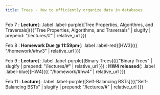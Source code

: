 ```yaml
---
title: Trees - How to efficiently organize data in databases
---
```


Feb 7
: **Lecture**{: .label .label-purple}[Tree Properties, Algorithms, and Traversals]({{"Tree Properties, Algorithms, and Traversals" | slugify | prepend: "/lectures/#" | relative_url }})


Feb 8
: **Homework Due @ 11:59pm**{: .label .label-red}[HW3]({{ "/homework/#hw3" | relative_url }})

Feb 9
: **Lecture**{: .label .label-purple}[Binary Trees]({{"Binary Trees" | slugify | prepend: "/lectures/#" | relative_url }})
: **HW4 released**{: .label .label-blue}[HW4]({{ "/homework/#hw4" | relative_url }})

Feb 11
: **Lecture**{: .label .label-purple}[Self-Balancing BSTs]({{"Self-Balancing BSTs" | slugify | prepend: "/lectures/#" | relative_url }})
